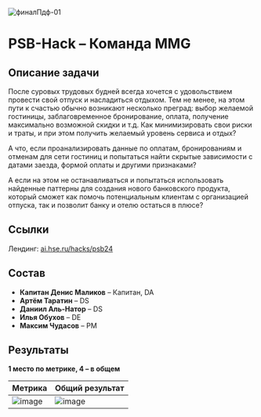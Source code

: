 ![финалПдф-01](https://github.com/user-attachments/assets/7d93c528-0d87-401e-a171-cb20be6a0e85)

# PSB-Hack – Команда MMG

## Описание задачи
После суровых трудовых будней всегда хочется с удовольствием провести свой отпуск и насладиться отдыхом. Тем не менее, на этом пути к счастью обычно возникают несколько преград: выбор желаемой гостиницы, заблаговременное бронирование, оплата, получение максимально возможной скидки и т.д. Как минимизировать свои риски и траты, и при этом получить желаемый уровень сервиса и отдых?

А что, если проанализировать данные по оплатам, бронированиям и отменам для сети гостиниц и попытаться найти скрытые зависимости с датами заезда, формой оплаты и другими признаками?

А если на этом не останавливаться и попытаться использовать найденные паттерны для создания нового банковского продукта, который сможет как помочь потенциальным клиентам с организацией отпуска, так и позволит банку и отелю остаться в плюсе?

## Ссылки
Лендинг: [ai.hse.ru/hacks/psb24](https://ai.hse.ru/hacks/psb24)

## Состав
* **Капитан Денис Маликов** – Капитан, DA
* **Артём Таратин** – DS
* **Даниил Аль-Натор** – DS
* **Илья Обухов** – DE
* **Максим Чудасов** – PM

## Результаты
**1 место по метрике, 4 – в общем**

|                                                                                 Метрика | Общий результат                                                                                 
|-----------------------------------------------------------------------------------------|------------------------------------------------------------------------------------------------|
![image](https://github.com/user-attachments/assets/b77bd719-ecdf-4229-84bd-8f5dd500e285) | ![image](https://github.com/user-attachments/assets/3dec5ff3-7ee4-4bcd-9eea-1b69a01d81bb)
